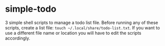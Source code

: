 # simple-todo
3 simple shell scripts to manage a todo list file.
Before running any of these scripts, create a list file: `touch ~/.local/share/todo-list.txt`. If you want to use a different file name or location you will have to edit the scripts accordingly.
